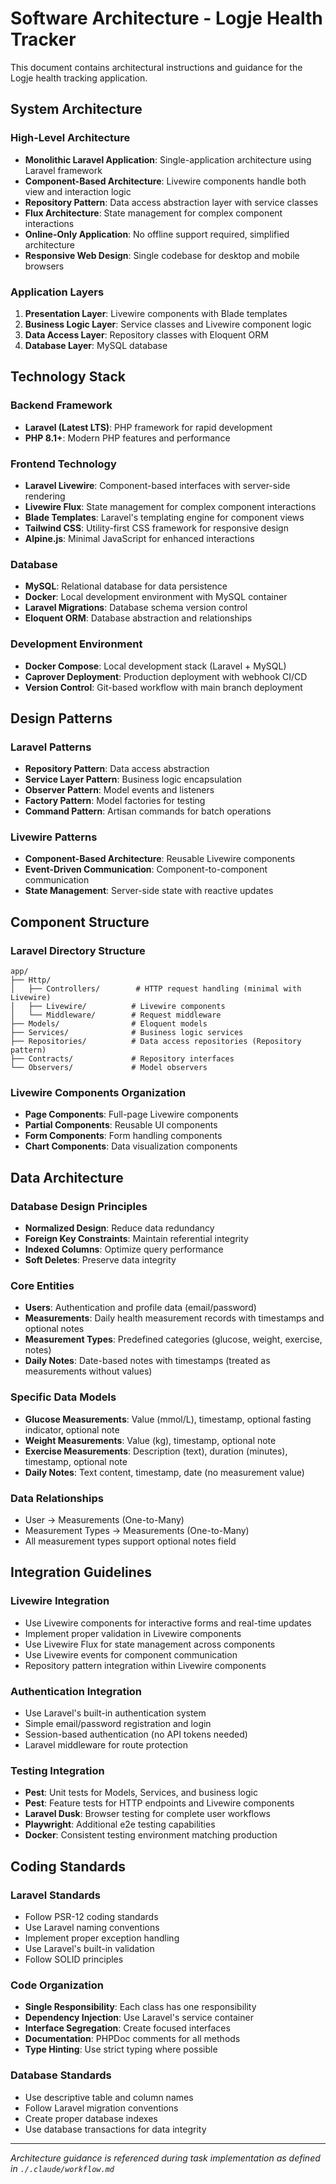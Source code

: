 # Software Architecture - Logje Health Tracker

This document contains architectural instructions and guidance for the Logje health tracking application.

## System Architecture

### High-Level Architecture
- **Monolithic Laravel Application**: Single-application architecture using Laravel framework
- **Component-Based Architecture**: Livewire components handle both view and interaction logic
- **Repository Pattern**: Data access abstraction layer with service classes
- **Flux Architecture**: State management for complex component interactions
- **Online-Only Application**: No offline support required, simplified architecture
- **Responsive Web Design**: Single codebase for desktop and mobile browsers

### Application Layers
1. **Presentation Layer**: Livewire components with Blade templates
2. **Business Logic Layer**: Service classes and Livewire component logic
3. **Data Access Layer**: Repository classes with Eloquent ORM
4. **Database Layer**: MySQL database

## Technology Stack

### Backend Framework
- **Laravel (Latest LTS)**: PHP framework for rapid development
- **PHP 8.1+**: Modern PHP features and performance

### Frontend Technology
- **Laravel Livewire**: Component-based interfaces with server-side rendering
- **Livewire Flux**: State management for complex component interactions
- **Blade Templates**: Laravel's templating engine for component views
- **Tailwind CSS**: Utility-first CSS framework for responsive design
- **Alpine.js**: Minimal JavaScript for enhanced interactions

### Database
- **MySQL**: Relational database for data persistence
- **Docker**: Local development environment with MySQL container
- **Laravel Migrations**: Database schema version control
- **Eloquent ORM**: Database abstraction and relationships

### Development Environment
- **Docker Compose**: Local development stack (Laravel + MySQL)
- **Caprover Deployment**: Production deployment with webhook CI/CD
- **Version Control**: Git-based workflow with main branch deployment

## Design Patterns

### Laravel Patterns
- **Repository Pattern**: Data access abstraction
- **Service Layer Pattern**: Business logic encapsulation
- **Observer Pattern**: Model events and listeners
- **Factory Pattern**: Model factories for testing
- **Command Pattern**: Artisan commands for batch operations

### Livewire Patterns
- **Component-Based Architecture**: Reusable Livewire components
- **Event-Driven Communication**: Component-to-component communication
- **State Management**: Server-side state with reactive updates

## Component Structure

### Laravel Directory Structure
```
app/
├── Http/
│   ├── Controllers/        # HTTP request handling (minimal with Livewire)
│   ├── Livewire/          # Livewire components
│   └── Middleware/        # Request middleware
├── Models/                # Eloquent models
├── Services/              # Business logic services
├── Repositories/          # Data access repositories (Repository pattern)
├── Contracts/             # Repository interfaces
└── Observers/             # Model observers
```

### Livewire Components Organization
- **Page Components**: Full-page Livewire components
- **Partial Components**: Reusable UI components
- **Form Components**: Form handling components
- **Chart Components**: Data visualization components

## Data Architecture

### Database Design Principles
- **Normalized Design**: Reduce data redundancy
- **Foreign Key Constraints**: Maintain referential integrity
- **Indexed Columns**: Optimize query performance
- **Soft Deletes**: Preserve data integrity

### Core Entities
- **Users**: Authentication and profile data (email/password)
- **Measurements**: Daily health measurement records with timestamps and optional notes
- **Measurement Types**: Predefined categories (glucose, weight, exercise, notes)
- **Daily Notes**: Date-based notes with timestamps (treated as measurements without values)

### Specific Data Models
- **Glucose Measurements**: Value (mmol/L), timestamp, optional fasting indicator, optional note
- **Weight Measurements**: Value (kg), timestamp, optional note
- **Exercise Measurements**: Description (text), duration (minutes), timestamp, optional note
- **Daily Notes**: Text content, timestamp, date (no measurement value)

### Data Relationships
- User → Measurements (One-to-Many)
- Measurement Types → Measurements (One-to-Many)
- All measurement types support optional notes field

## Integration Guidelines

### Livewire Integration
- Use Livewire components for interactive forms and real-time updates
- Implement proper validation in Livewire components
- Use Livewire Flux for state management across components
- Use Livewire events for component communication
- Repository pattern integration within Livewire components

### Authentication Integration
- Use Laravel's built-in authentication system
- Simple email/password registration and login
- Session-based authentication (no API tokens needed)
- Laravel middleware for route protection

### Testing Integration
- **Pest**: Unit tests for Models, Services, and business logic
- **Pest**: Feature tests for HTTP endpoints and Livewire components
- **Laravel Dusk**: Browser testing for complete user workflows
- **Playwright**: Additional e2e testing capabilities
- **Docker**: Consistent testing environment matching production

## Coding Standards

### Laravel Standards
- Follow PSR-12 coding standards
- Use Laravel naming conventions
- Implement proper exception handling
- Use Laravel's built-in validation
- Follow SOLID principles

### Code Organization
- **Single Responsibility**: Each class has one responsibility
- **Dependency Injection**: Use Laravel's service container
- **Interface Segregation**: Create focused interfaces
- **Documentation**: PHPDoc comments for all methods
- **Type Hinting**: Use strict typing where possible

### Database Standards
- Use descriptive table and column names
- Follow Laravel migration conventions
- Create proper database indexes
- Use database transactions for data integrity

---

*Architecture guidance is referenced during task implementation as defined in `./.claude/workflow.md`*